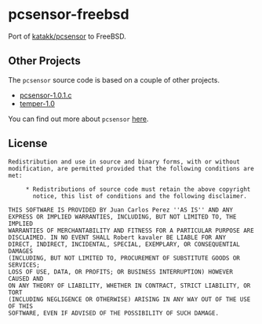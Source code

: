 # pcsensor-freebsd

Port of [katakk/pcsensor](https://github.com/katakk/pcsensor) to FreeBSD.

## Other Projects

The `pcsensor` source code is based on a couple of other projects.

* [pcsensor-1.0.1.c](http://www.isp-sl.com/pcsensor-1.0.1.tgz)
* [temper-1.0](http://www.relavak.com/downloads/temper-1.0.tgz)

You can find out more about `pcsensor` [here](http://www.pcsensor.com).

## License

```
Redistribution and use in source and binary forms, with or without
modification, are permitted provided that the following conditions are met:

     * Redistributions of source code must retain the above copyright
       notice, this list of conditions and the following disclaimer.

THIS SOFTWARE IS PROVIDED BY Juan Carlos Perez ''AS IS'' AND ANY
EXPRESS OR IMPLIED WARRANTIES, INCLUDING, BUT NOT LIMITED TO, THE IMPLIED
WARRANTIES OF MERCHANTABILITY AND FITNESS FOR A PARTICULAR PURPOSE ARE
DISCLAIMED. IN NO EVENT SHALL Robert kavaler BE LIABLE FOR ANY
DIRECT, INDIRECT, INCIDENTAL, SPECIAL, EXEMPLARY, OR CONSEQUENTIAL DAMAGES
(INCLUDING, BUT NOT LIMITED TO, PROCUREMENT OF SUBSTITUTE GOODS OR SERVICES;
LOSS OF USE, DATA, OR PROFITS; OR BUSINESS INTERRUPTION) HOWEVER CAUSED AND
ON ANY THEORY OF LIABILITY, WHETHER IN CONTRACT, STRICT LIABILITY, OR TORT
(INCLUDING NEGLIGENCE OR OTHERWISE) ARISING IN ANY WAY OUT OF THE USE OF THIS
SOFTWARE, EVEN IF ADVISED OF THE POSSIBILITY OF SUCH DAMAGE.
```

